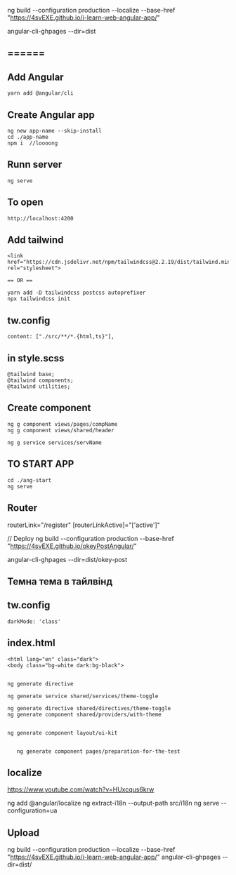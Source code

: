ng build --configuration production --localize --base-href "https://4svEXE.github.io/i-learn-web-angular-app/"

angular-cli-ghpages --dir=dist

## ======



## Add Angular
    yarn add @angular/cli
## Create Angular app 
    ng new app-name --skip-install
    cd ./app-name
    npm i  //loooong
## Runn server
    ng serve
## To open
    http://localhost:4200
## Add tailwind
    <link href="https://cdn.jsdelivr.net/npm/tailwindcss@2.2.19/dist/tailwind.min.css" rel="stylesheet">

    == OR ==

    yarn add -D tailwindcss postcss autoprefixer
    npx tailwindcss init
   ## tw.config
	content: ["./src/**/*.{html,ts}"],
   ## in style.scss
	@tailwind base;
	@tailwind components;
	@tailwind utilities;

## Create component
    ng g component views/pages/compName
    ng g component views/shared/header
	
	ng g service services/servName
    
## TO START APP
    cd ./ang-start
    ng serve

## Router
<router-outlet></router-outlet>
routerLink="/register" 
[routerLinkActive]="['active']"

// Deploy
ng build --configuration production --base-href "https://4svEXE.github.io/okeyPostAngular/"

angular-cli-ghpages --dir=dist/okey-post


## Темна тема в тайлвінд

##  tw.config
    darkMode: 'class'

##  index.html
    <html lang="en" class="dark">
    <body class="bg-white dark:bg-black">


    ng generate directive 

    ng generate service shared/services/theme-toggle

    ng generate directive shared/directives/theme-toggle
    ng generate component shared/providers/with-theme


    ng generate component layout/ui-kit


       ng generate component pages/preparation-for-the-test

## localize
https://www.youtube.com/watch?v=HUxcqus6krw

ng add @angular/localize 
ng extract-i18n --output-path src/i18n
ng serve --configuration=ua

## Upload
ng build --configuration production --localize --base-href "https://4svEXE.github.io/i-learn-web-angular-app/"
angular-cli-ghpages --dir=dist/
